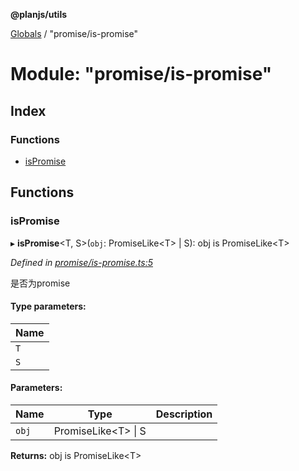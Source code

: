 **@planjs/utils**

[Globals](../README.md) / "promise/is-promise"

# Module: "promise/is-promise"

## Index

### Functions

* [isPromise](_promise_is_promise_.md#ispromise)

## Functions

### isPromise

▸ **isPromise**\<T, S>(`obj`: PromiseLike\<T> \| S): obj is PromiseLike\<T>

*Defined in [promise/is-promise.ts:5](https://github.com/planjs/utils/blob/af978cc/src/promise/is-promise.ts#L5)*

是否为promise

#### Type parameters:

Name |
------ |
`T` |
`S` |

#### Parameters:

Name | Type | Description |
------ | ------ | ------ |
`obj` | PromiseLike\<T> \| S |   |

**Returns:** obj is PromiseLike\<T>
